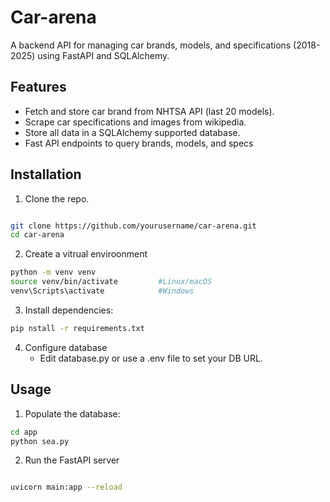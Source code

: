 # Car-arena
A backend API for managing car brands, models, and specifications (2018-2025) using FastAPI and SQLAlchemy.

## Features
- Fetch and store car brand from NHTSA API (last 20 models).
- Scrape car specifications and images from wikipedia.
- Store all data in a SQLAlchemy supported database.
- Fast API endpoints to query brands, models, and specs

## Installation
1. Clone the repo.
```bash

git clone https://github.com/yourusername/car-arena.git
cd car-arena
```
2. Create a vitrual enviroonment
```bash
python -m venv venv
source venv/bin/activate         #Linux/macOS
venv\Scripts\activate            #Windows
```
3. Install dependencies:
```bash
pip nstall -r requirements.txt
```
4. Configure database
    - Edit database.py or use a .env file to set your DB URL.
      

## Usage

1. Populate the database:
```bash
cd app
python sea.py
```
2. Run the FastAPI server
``` bash

uvicorn main:app --reload
```

